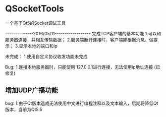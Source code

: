 # QSocketTools
一个基于Qt5的Socket调试工具

--------------2016/05/11------------------
完成TCP客户端的基本功能
1.可以和服务器连接，并相互传输数据；
2.服务端断开连接时，客户端能根据消息，做提示；
3.显示本地的端口和ip

未完成：
1.使用自定义协议收发功能未完成

Bug:
1.连接本地服务器时，只能使用 127.0.0.1进行连接，无法使用ip地址连接
(已修复)

## 增加UDP广播功能  
bug:
1:由于Qt版本造成无法使用中文进行编程注释以及文本输入，后期将降低Qt版本，当前为Qt5.5
